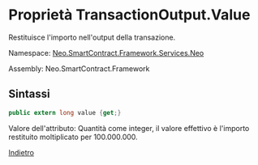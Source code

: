# Proprietà TransactionOutput.Value

Restituisce l'importo nell'output della transazione.

Namespace: [Neo.SmartContract.Framework.Services.Neo](../../neo.md)

Assembly: Neo.SmartContract.Framework

## Sintassi

```c#
public extern long value {get;}
```

Valore dell'attributo: Quantità come integer, il valore effettivo è l'importo restituito moltiplicato per 100.000.000.



[Indietro](../TransactionOutput.md)
